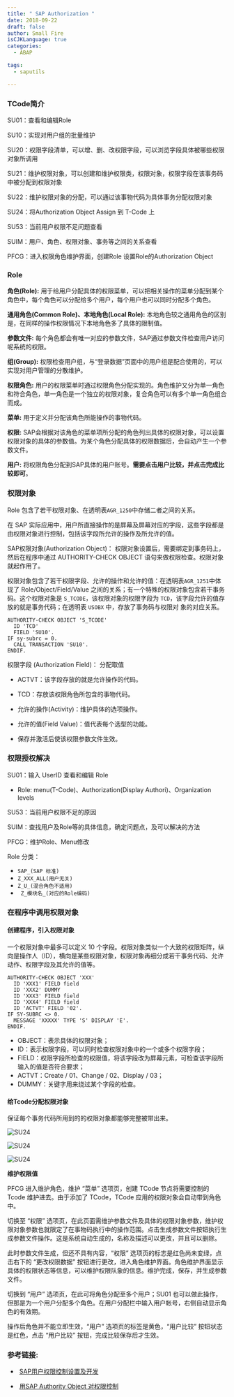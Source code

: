 ```yaml
---
title: " SAP Authorization "
date: 2018-09-22
draft: false
author: Small Fire
isCJKLanguage: true
categories: 
  - ABAP

tags: 
  - saputils

---
```


### TCode简介

SU01：查看和编辑Role

SU10：实现对用户组的批量维护


SU20：权限字段清单，可以增、删、改权限字段，可以浏览字段具体被哪些权限对象所调用

SU21：维护权限对象，可以创建和维护权限类，权限对象，权限字段在该事务码中被分配到权限对象

SU22：维护权限对象的分配，可以通过该事物代码为具体事务分配权限对象

SU24：将Authorization Object Assign 到 T-Code 上

SU53：当前用户权限不足问题查看

SUIM：用户、角色、权限对象、事务等之间的关系查看

PFCG：进入权限角色维护界面，创建Role 设置Role的Authorization Object

### Role

**角色(Role):** 用于给用户分配具体的权限菜单，可以把相关操作的菜单分配到某个角色中，每个角色可以分配给多个用户，每个用户也可以同时分配多个角色。

**通用角色(Common Role)、本地角色(Local Role):** 本地角色较之通用角色的区别是，在同样的操作权限情况下本地角色多了具体的限制值。

**参数文件:** 每个角色都会有唯一对应的参数文件，SAP通过参数文件检查用户访问呢系统的权限。

**组(Group):**  权限检查用户组，与“登录数据”页面中的用户组是配合使用的，可以实现对用户管理的分散维护。

**权限角色:** 用户的权限菜单时通过权限角色分配实现的。角色维护又分为单一角色和符合角色，单一角色是一个独立的权限对象，复合角色可以有多个单一角色组合而成。

**菜单:** 用于定义并分配该角色所能操作的事物代码。

**权限:** SAP会根据对该角色的菜单项所分配的角色列出具体的权限对象，可以设置权限对象的具体的参数值。为某个角色分配具体的权限数据后，会自动产生一个参数文件。

**用户:** 将权限角色分配到SAP具体的用户账号。**需要点击用户比较，并点击完成比较即可**。	

### 权限对象	

Role 包含了若干权限对象、在透明表`AGR_1250`中存储二者之间的关系。

在 SAP 实际应用中，用户所直接操作的是屏幕及屏幕对应的字段，这些字段都是由权限对象进行控制，包括该字段所允许的操作及所允许的值。

SAP权限对象(Authorization Object)： 权限对象设置后，需要绑定到事务码上，然后在程序中通过 AUTHORITY-CHECK OBJECT 语句来做权限检查。权限对象就起作用了。

权限对象包含了若干权限字段、允许的操作和允许的值：在透明表`AGR_1251`中体现了 Role/Object/Field/Value 之间的关系；有一个特殊的权限对象包含若干事务码。这个权限对象是 `S_TCODE`，该权限对象的权限字段为 `TCD`，该字段允许的值存放的就是事务代码；在透明表 `USOBX` 中，存放了事务码与权限对 象的对应关系。 

```ABAP
AUTHORITY-CHECK OBJECT 'S_TCODE'
  ID 'TCD'
  FIELD 'SU10'.
IF sy-subrc = 0.
  CALL TRANSACTION 'SU10'.
ENDIF.
```

权限字段 (Authorization Field)： 分配取值 

- ACTVT：该字段存放的就是允许操作的代码。
  
- TCD：存放该权限角色所包含的事物代码。

- 允许的操作(Activity)：维护具体的选项操作。

- 允许的值(Field Value)：值代表每个选型的功能。
  
- 保存并激活后使该权限参数文件生效。

### 权限授权解决

SU01：输入 UserID 查看和编辑 Role

- Role: menu(T-Code)、Authorization(Display Authori)、Organization levels

SU53：当前用户权限不足的原因

SUIM：查找用户及Role等的具体信息，确定问题点，及可以解决的方法

PFCG：维护Role、Menu修改

Role 分类： 

- `SAP_(SAP 标准)` 
- `Z_XXX_ALL(用户无关)` 
- `Z_U_(混合角色不适用)`
- ` Z_模块名_(对应的Role编码)`

### 在程序中调用权限对象

#### 创建程序，引入权限对象

一个权限对象中最多可以定义 10 个字段。权限对象类似一个大致的权限矩阵，纵向是操作人（ID），横向是某些权限对象，权限对象再细分成若干事务代码、允许动作、权限字段及其允许的值等。

```ABAP
AUTHORITY-CHECK OBJECT 'XXX'
  ID 'XXX1' FIELD field
  ID 'XXX2' DUMMY
  ID 'XXX3' FIELD field
  ID 'XXX4' FIELD field
  ID 'ACTVT' FIELD '02'.
IF SY-SUBRC <> 0.
  MESSAGE 'XXXXX' TYPE 'S' DISPLAY 'E'.
ENDIF.
```
- OBJECT：表示具体的权限对象；
- ID：表示权限字段，可以同时检查权限对象中的一个或多个权限字段；
- FIELD：权限字段所检查的权限值，将该字段改为屏幕元素，可检查该字段所输入的值是否符合要求；
- ACTVT：Create / 01、Change / 02、Display / 03；
- DUMMY：关键字用来绕过某个字段的检查。

#### 给Tcode分配权限对象

保证每个事务代码所用到的的权限对象都能够完整被带出来。

![SU24](/images/ABAP/AUTHORITY_SU24.png)

![SU24](/images/ABAP/AUTHORITY_SU24D.png)

![SU24](/images/ABAP/AUTHORITY_SU24D1.png)

**维护权限值**

PFCG 进入维护角色，维护 “菜单” 选项页，创建 TCode 节点将需要控制的 Tcode 维护进去。由于添加了 TCode，TCode 应用的权限对象会自动带到角色中。

切换至 “权限” 选项页，在此页面需维护参数文件及具体的权限对象参数，维护权限对象参数也就限定了在事物码执行中的操作范围。点击生成参数文件按钮执行生成参数文件操作。这是系统自动生成的，名称及描述可以更改，并且可以删除。

此时参数文件生成，但还不具有内容，“权限” 选项页的标志是红色尚未变绿，点击右下的 “更改权限数据” 按钮进行更改，进入角色维护界面。角色维护界面显示具体的权限状态等信息，可以维护权限队象的信息。维护完成，保存，并生成参数文件。

切换到 “用户” 选项页，在此可将角色分配至多个用户；SU01 也可以做此操作，但那是为一个用户分配多个角色。在用户分配栏中输入用户帐号，右侧自动显示角色的有效期。

操作后角色并不能立即生效，“用户” 选项页的标签是黄色，“用户比较” 按钮状态是红色，点击 “用户比较” 按钮，完成比较保存后才生效。

### 参考链接:

- ​	[SAP用户权限控制设置及开发](https://blog.csdn.net/candy_mmyy/article/details/54906571)


- ​	[用SAP Authority Object 对权限控制](https://www.cnblogs.com/long2006sky/archive/2009/06/07/1498029.html)


